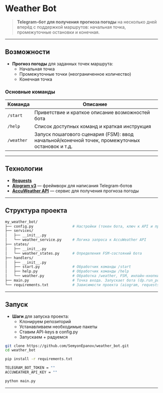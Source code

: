 # Weather Bot

> **Telegram-бот для получения прогноза погоды** на несколько дней вперёд с поддержкой маршрутов: начальная точка, промежуточные остановки и конечная.

---

## Возможности

- **Прогноз погоды** для заданных точек маршрута:
  - Начальная точка
  - Промежуточные точки (неограниченное количество)
  - Конечная точка

### Основные команды
| Команда    | Описание                                                                                     |
|------------|----------------------------------------------------------------------------------------------|
| `/start`   | Приветствие и краткое описание возможностей бота                                             |
| `/help`    | Список доступных команд и краткая инструкция                                                 |
| `/weather` | Запуск пошагового сценария (FSM): ввод начальной/конечной точек, промежуточных остановок и т.д. |

---

## Технологии

- [**Requests**](https://docs.python-requests.org/)
- [**Aiogram v3**](https://docs.aiogram.dev/en/dev-3.x/) — фреймворк для написания Telegram-ботов  
- [**AccuWeather API**](https://developer.accuweather.com/) — сервис для получения прогноза погоды

---

## Структура проекта

```bash
my_weather_bot/
├── config.py                  # Настройки (токен бота, ключ к API и пр.)
├── services/
│   ├── __init__.py
│   └── weather_service.py     # Логика запроса к AccuWeather API
├── states/
│   ├── __init__.py
│   └── weather_states.py      # Определения FSM-состояний бота
├── handlers/
│   ├── __init__.py
│   ├── start.py               # Обработчик команды /start
│   ├── help.py                # Обработчик команды /help
│   └── weather.py             # Обработка /weather, FSM, инлайн-кнопки
├── main.py                    # Точка входа. Запускает бота (dp.run_polling)
└── requirements.txt           # Зависимости проекта (aiogram, requests и т.д.)
```

---

## Запуск

- **Шаги** для запуска проекта:
  - Клонируем репозиторий
  - Устанавливаем необходимые пакеты
  - Ставим API-keys в config.py
  - Запускаем + радуемся

```bash
git clone https://github.com/SemyonEpanov/weather_bot.git
cd weather_bot
```

```bash
pip install -r requirements.txt
```

```bash
TELEGRAM_BOT_TOKEN = ""
ACCUWEATHER_API_KEY = ""
```

```bash
python main.py
```
---